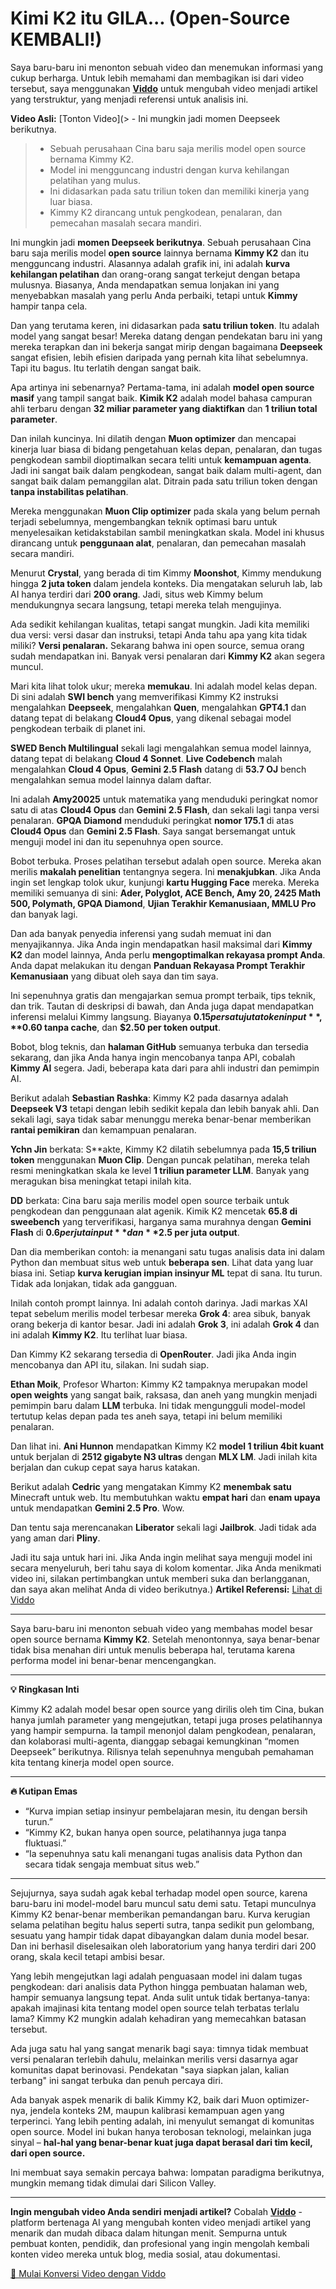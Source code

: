 # Kimi K2 itu GILA... (Open-Source KEMBALI!)

Saya baru-baru ini menonton sebuah video dan menemukan informasi yang cukup berharga. Untuk lebih memahami dan membagikan isi dari video tersebut, saya menggunakan **[Viddo](https://viddo.pro/)** untuk mengubah video menjadi artikel yang terstruktur, yang menjadi referensi untuk analisis ini.

**Video Asli:** [Tonton Video](> - Ini mungkin jadi momen Deepseek berikutnya.
> - Sebuah perusahaan Cina baru saja merilis model open source bernama Kimmy K2.
> - Model ini mengguncang industri dengan kurva kehilangan pelatihan yang mulus.
> - Ini didasarkan pada satu triliun token dan memiliki kinerja yang luar biasa.
> - Kimmy K2 dirancang untuk pengkodean, penalaran, dan pemecahan masalah secara mandiri.

Ini mungkin jadi **momen Deepseek berikutnya**. Sebuah perusahaan Cina baru saja merilis model **open source** lainnya bernama **Kimmy K2** dan itu mengguncang industri. Alasannya adalah grafik ini, ini adalah **kurva kehilangan pelatihan** dan orang-orang sangat terkejut dengan betapa mulusnya. Biasanya, Anda mendapatkan semua lonjakan ini yang menyebabkan masalah yang perlu Anda perbaiki, tetapi untuk **Kimmy** hampir tanpa cela.

Dan yang terutama keren, ini didasarkan pada **satu triliun token**. Itu adalah model yang sangat besar! Mereka datang dengan pendekatan baru ini yang mereka terapkan dan ini bekerja sangat mirip dengan bagaimana **Deepseek** sangat efisien, lebih efisien daripada yang pernah kita lihat sebelumnya. Tapi itu bagus. Itu terlatih dengan sangat baik.

Apa artinya ini sebenarnya? Pertama-tama, ini adalah **model open source masif** yang tampil sangat baik. **Kimik K2** adalah model bahasa campuran ahli terbaru dengan **32 miliar parameter yang diaktifkan** dan **1 triliun total parameter**.

Dan inilah kuncinya. Ini dilatih dengan **Muon optimizer** dan mencapai kinerja luar biasa di bidang pengetahuan kelas depan, penalaran, dan tugas pengkodean sambil dioptimalkan secara teliti untuk **kemampuan agenta**. Jadi ini sangat baik dalam pengkodean, sangat baik dalam multi-agent, dan sangat baik dalam pemanggilan alat. Ditrain pada satu triliun token dengan **tanpa instabilitas pelatihan**.

Mereka menggunakan **Muon Clip optimizer** pada skala yang belum pernah terjadi sebelumnya, mengembangkan teknik optimasi baru untuk menyelesaikan ketidakstabilan sambil meningkatkan skala. Model ini khusus dirancang untuk **penggunaan alat**, penalaran, dan pemecahan masalah secara mandiri.

Menurut **Crystal**, yang berada di tim Kimmy **Moonshot**, Kimmy mendukung hingga **2 juta token** dalam jendela konteks. Dia mengatakan seluruh lab, lab AI hanya terdiri dari **200 orang**. Jadi, situs web Kimmy belum mendukungnya secara langsung, tetapi mereka telah mengujinya.

Ada sedikit kehilangan kualitas, tetapi sangat mungkin. Jadi kita memiliki dua versi: versi dasar dan instruksi, tetapi Anda tahu apa yang kita tidak miliki? **Versi penalaran.** Sekarang bahwa ini open source, semua orang sudah mendapatkan ini. Banyak versi penalaran dari **Kimmy K2** akan segera muncul.

Mari kita lihat tolok ukur; mereka **memukau**. Ini adalah model kelas depan. Di sini adalah **SWI bench** yang memverifikasi Kimmy K2 instruksi mengalahkan **Deepseek**, mengalahkan **Quen**, mengalahkan **GPT4.1** dan datang tepat di belakang **Cloud4 Opus**, yang dikenal sebagai model pengkodean terbaik di planet ini.

**SWED Bench Multilingual** sekali lagi mengalahkan semua model lainnya, datang tepat di belakang **Cloud 4 Sonnet**. **Live Codebench** malah mengalahkan **Cloud 4 Opus**, **Gemini 2.5 Flash** datang di **53.7 OJ** bench mengalahkan semua model lainnya dalam daftar.

Ini adalah **Amy20025** untuk matematika yang menduduki peringkat nomor satu di atas **Cloud4 Opus** dan **Gemini 2.5 Flash**, dan sekali lagi tanpa versi penalaran. **GPQA Diamond** menduduki peringkat **nomor 175.1** di atas **Cloud4 Opus** dan **Gemini 2.5 Flash**. Saya sangat bersemangat untuk menguji model ini dan itu sepenuhnya open source.

Bobot terbuka. Proses pelatihan tersebut adalah open source. Mereka akan merilis **makalah penelitian** tentangnya segera. Ini **menakjubkan**. Jika Anda ingin set lengkap tolok ukur, kunjungi **kartu Hugging Face** mereka. Mereka memiliki semuanya di sini: **Ader, Polyglot, ACE Bench, Amy 20, 2425 Math 500, Polymath, GPQA Diamond**, **Ujian Terakhir Kemanusiaan, MMLU Pro** dan banyak lagi.

Dan ada banyak penyedia inferensi yang sudah memuat ini dan menyajikannya. Jika Anda ingin mendapatkan hasil maksimal dari **Kimmy K2** dan model lainnya, Anda perlu **mengoptimalkan rekayasa prompt Anda**. Anda dapat melakukan itu dengan **Panduan Rekayasa Prompt Terakhir Kemanusiaan** yang dibuat oleh saya dan tim saya.

Ini sepenuhnya gratis dan mengajarkan semua prompt terbaik, tips teknik, dan trik. Tautan di deskripsi di bawah, dan Anda juga dapat mendapatkan inferensi melalui Kimmy langsung. Biayanya **$0.15 per satu juta token input**, **$0.60 tanpa cache**, dan **$2.50 per token output**.

Bobot, blog teknis, dan **halaman GitHub** semuanya terbuka dan tersedia sekarang, dan jika Anda hanya ingin mencobanya tanpa API, cobalah **Kimmy AI** segera. Jadi, beberapa kata dari para ahli industri dan pemimpin AI.

Berikut adalah **Sebastian Rashka**: Kimmy K2 pada dasarnya adalah **Deepseek V3** tetapi dengan lebih sedikit kepala dan lebih banyak ahli. Dan sekali lagi, saya tidak sabar menunggu mereka benar-benar memberikan **rantai pemikiran** dan kemampuan penalaran.

**Ychn Jin** berkata: S**akte, Kimmy K2 dilatih sebelumnya pada **15,5 triliun token** menggunakan **Muon Clip**. Dengan puncak pelatihan, mereka telah resmi meningkatkan skala ke level **1 triliun parameter LLM**. Banyak yang meragukan bisa meningkat tetapi inilah kita.

**DD** berkata: Cina baru saja merilis model open source terbaik untuk pengkodean dan penggunaan alat agenik. Kimik K2 mencetak **65.8 di sweebench** yang terverifikasi, harganya sama murahnya dengan **Gemini Flash** di **$0.6 per juta input** dan **$2.5 per juta output**.

Dan dia memberikan contoh: ia menangani satu tugas analisis data ini dalam Python dan membuat situs web untuk **beberapa sen**. Lihat data yang luar biasa ini. Setiap **kurva kerugian impian insinyur ML** tepat di sana. Itu turun. Tidak ada lonjakan, tidak ada gangguan.

Inilah contoh prompt lainnya. Ini adalah contoh darinya. Jadi markas XAI tepat sebelum merilis model terbesar mereka **Grok 4**: area sibuk, banyak orang bekerja di kantor besar. Jadi ini adalah **Grok 3**, ini adalah **Grok 4** dan ini adalah **Kimmy K2**. Itu terlihat luar biasa.

Dan Kimmy K2 sekarang tersedia di **OpenRouter**. Jadi jika Anda ingin mencobanya dan API itu, silakan. Ini sudah siap.

**Ethan Moik**, Profesor Wharton: Kimmy K2 tampaknya merupakan model **open weights** yang sangat baik, raksasa, dan aneh yang mungkin menjadi pemimpin baru dalam **LLM** terbuka. Ini tidak mengungguli model-model tertutup kelas depan pada tes aneh saya, tetapi ini belum memiliki penalaran.

Dan lihat ini. **Ani Hunnon** mendapatkan Kimmy K2 **model 1 triliun 4bit kuant** untuk berjalan di **2512 gigabyte N3 ultras** dengan **MLX LM**. Jadi inilah kita berjalan dan cukup cepat saya harus katakan.

Berikut adalah **Cedric** yang mengatakan Kimmy K2 **menembak satu** Minecraft untuk web. Itu membutuhkan waktu **empat hari** dan **enam upaya** untuk mendapatkan **Gemini 2.5 Pro**. Wow.

Dan tentu saja merencanakan **Liberator** sekali lagi **Jailbrok**. Jadi tidak ada yang aman dari **Pliny**.

Jadi itu saja untuk hari ini. Jika Anda ingin melihat saya menguji model ini secara menyeluruh, beri tahu saya di kolom komentar. Jika Anda menikmati video ini, silakan pertimbangkan untuk memberi suka dan berlangganan, dan saya akan melihat Anda di video berikutnya.)
**Artikel Referensi:** [Lihat di Viddo](https://viddo.pro/zh/video-result/5768f631-b053-41de-9597-7d5dff151298)

---

Saya baru-baru ini menonton sebuah video yang membahas model besar open source bernama **Kimmy K2**. Setelah menontonnya, saya benar-benar tidak bisa menahan diri untuk menulis beberapa hal, terutama karena performa model ini benar-benar mencengangkan.

---

**💡 Ringkasan Inti**

Kimmy K2 adalah model besar open source yang dirilis oleh tim Cina, bukan hanya jumlah parameter yang mengejutkan, tetapi juga proses pelatihannya yang hampir sempurna. Ia tampil menonjol dalam pengkodean, penalaran, dan kolaborasi multi-agenta, dianggap sebagai kemungkinan “momen Deepseek” berikutnya. Rilisnya telah sepenuhnya mengubah pemahaman kita tentang kinerja model open source.

---

**🔥 Kutipan Emas**

- “Kurva impian setiap insinyur pembelajaran mesin, itu dengan bersih turun.”
- “Kimmy K2, bukan hanya open source, pelatihannya juga tanpa fluktuasi.”
- “Ia sepenuhnya satu kali menangani tugas analisis data Python dan secara tidak sengaja membuat situs web.”

---

Sejujurnya, saya sudah agak kebal terhadap model open source, karena baru-baru ini model-model baru muncul satu demi satu. Tetapi munculnya Kimmy K2 benar-benar memberikan pemandangan baru. Kurva kerugian selama pelatihan begitu halus seperti sutra, tanpa sedikit pun gelombang, sesuatu yang hampir tidak dapat dibayangkan dalam dunia model besar. Dan ini berhasil diselesaikan oleh laboratorium yang hanya terdiri dari 200 orang, skala kecil tetapi ambisi besar.

Yang lebih mengejutkan lagi adalah penguasaan model ini dalam tugas pengkodean: dari analisis data Python hingga pembuatan halaman web, hampir semuanya langsung tepat. Anda sulit untuk tidak bertanya-tanya: apakah imajinasi kita tentang model open source telah terbatas terlalu lama? Kimmy K2 mungkin adalah kehadiran yang memecahkan batasan tersebut.

Ada juga satu hal yang sangat menarik bagi saya: timnya tidak membuat versi penalaran terlebih dahulu, melainkan merilis versi dasarnya agar komunitas dapat berinovasi. Pendekatan "saya siapkan jalan, kalian terbang" ini sangat terbuka dan penuh percaya diri.

Ada banyak aspek menarik di balik Kimmy K2, baik dari Muon optimizer-nya, jendela konteks 2M, maupun kalibrasi kemampuan agen yang terperinci. Yang lebih penting adalah, ini menyulut semangat di komunitas open source. Model ini bukan hanya terobosan teknologi, melainkan juga sinyal – **hal-hal yang benar-benar kuat juga dapat berasal dari tim kecil, dari open source.**

Ini membuat saya semakin percaya bahwa: lompatan paradigma berikutnya, mungkin memang tidak dimulai dari Silicon Valley.

---

**Ingin mengubah video Anda sendiri menjadi artikel?** Cobalah **[Viddo](https://viddo.pro/)** - platform bertenaga AI yang mengubah konten video menjadi artikel yang menarik dan mudah dibaca dalam hitungan menit. Sempurna untuk pembuat konten, pendidik, dan profesional yang ingin mengolah kembali konten video mereka untuk blog, media sosial, atau dokumentasi.

[🚀 Mulai Konversi Video dengan Viddo](https://viddo.pro/)